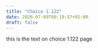 ```yaml
---
title: "Choice 1.122"
date: 2020-07-09T00:19:57+01:00
draft: false
---
```


this is the text on choice 1.122 page